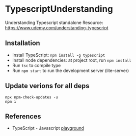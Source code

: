 # TypescriptUnderstanding
Understanding Typescript standalone
Resource: https://www.udemy.com/understanding-typescript

## Installation
* Install TypeScript: `npm install -g typescript`
* Install node dependencies: at project root, run `npm install`
* Run `tsc` to compile type
* Run `npm start` to run the development server (lite-server)

## Update verions for all deps
```
npx npm-check-updates -u
npm i
```

## References
* TypeScript - Javascript [playground](https://www.typescriptlang.org/play/index.html)